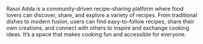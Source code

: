 Rasoi Adda is a community-driven recipe-sharing platform where food lovers can discover, share, and explore a variety of recipes. From traditional dishes to modern fusion, users can find easy-to-follow recipes, share their own creations, and connect with others to inspire and exchange cooking ideas. It’s a space that makes cooking fun and accessible for everyone.
